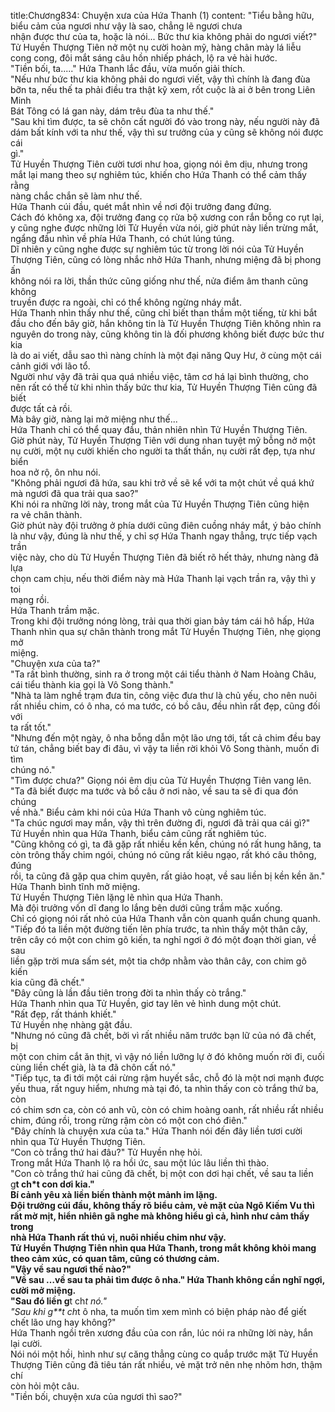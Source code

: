 title:Chương834: Chuyện xưa của Hứa Thanh (1)
content:
"Tiểu bằng hữu, biểu cảm của ngươi như vậy là sao, chẳng lẽ ngươi chưa<br>nhận được thư của ta, hoặc là nói... Bức thư kia không phải do ngươi viết?"<br>Tử Huyền Thượng Tiên nở một nụ cười hoàn mỹ, hàng chân mày lá liễu<br>cong cong, đôi mắt sáng câu hồn nhiếp phách, lộ ra vẻ hài hước.<br>"Tiền bối, ta....." Hứa Thanh lắc đầu, vừa muốn giải thích.<br>"Nếu như bức thư kia không phải do ngươi viết, vậy thì chính là đang đùa<br>bỡn ta, nếu thế ta phải điều tra thật kỹ xem, rốt cuộc là ai ở bên trong Liên Minh<br>Bát Tông có lá gan này, dám trêu đùa ta như thế."<br>"Sau khi tìm được, ta sẽ chôn cất người đó vào trong này, nếu người này đã<br>dám bất kính với ta như thế, vậy thì sư trưởng của y cũng sẽ không nói được cái<br>gì."<br>Tử Huyền Thượng Tiên cười tươi như hoa, giọng nói êm dịu, nhưng trong<br>mắt lại mang theo sự nghiêm túc, khiến cho Hứa Thanh có thể cảm thấy rằng<br>nàng chắc chắn sẽ làm như thế.<br>Hứa Thanh cúi đầu, quét mắt nhìn về nơi đội trưởng đang đứng.<br>Cách đó không xa, đội trưởng đang cọ rửa bộ xương con rắn bỗng co rụt lại,<br>y cũng nghe được những lời Tử Huyền vừa nói, giờ phút này liền trừng mắt,<br>ngẩng đầu nhìn về phía Hứa Thanh, có chút lúng túng.<br>Dĩ nhiên y cũng nghe được sự nghiêm túc từ trong lời nói của Tử Huyền<br>Thượng Tiên, cũng có lòng nhắc nhở Hứa Thanh, nhưng miệng đã bị phong ấn<br>không nói ra lời, thần thức cũng giống như thế, nửa điểm âm thanh cũng không<br>truyền được ra ngoài, chỉ có thể không ngừng nháy mắt.<br>Hứa Thanh nhìn thấy như thế, cũng chỉ biết than thầm một tiếng, từ khi bắt<br>đầu cho đến bây giờ, hắn không tin là Tử Huyền Thượng Tiên không nhìn ra<br>nguyên do trong này, cũng không tin là đối phương không biết được bức thư kia<br>là do ai viết, dẫu sao thì nàng chính là một đại năng Quy Hư, ở cùng một cái<br>cảnh giới với lão tổ.<br>Người như vậy đã trải qua quá nhiều việc, tâm cơ há lại bình thường, cho<br>nên rất có thể từ khi nhìn thấy bức thư kia, Tử Huyền Thượng Tiên cũng đã biết<br>được tất cả rồi.<br>Mà bây giờ, nàng lại mở miệng như thế...<br>Hứa Thanh chỉ có thể quay đầu, thản nhiên nhìn Tử Huyền Thượng Tiên.<br>Giờ phút này, Tử Huyền Thượng Tiên với dung nhan tuyệt mỹ bỗng nở một<br>nụ cười, một nụ cười khiến cho người ta thất thần, nụ cười rất đẹp, tựa như biển<br>hoa nở rộ, ôn nhu nói.<br>"Không phải ngươi đã hứa, sau khi trở về sẽ kể với ta một chút về quá khứ<br>mà ngươi đã qua trải qua sao?"<br>Khi nói ra những lời này, trong mắt của Tử Huyền Thượng Tiên cũng hiện<br>ra vẻ chân thành.<br>Giờ phút này đội trưởng ở phía dưới cũng điên cuồng nháy mắt, ý bảo chính<br>là như vậy, đúng là như thế, y chỉ sợ Hứa Thanh ngay thẳng, trực tiếp vạch trần<br>việc này, cho dù Tử Huyền Thượng Tiên đã biết rõ hết thảy, nhưng nàng đã lựa<br>chọn cam chịu, nếu thời điểm này mà Hứa Thanh lại vạch trần ra, vậy thì y toi<br>mạng rồi.<br>Hứa Thanh trầm mặc.<br>Trong khi đội trưởng nóng lòng, trải qua thời gian bảy tám cái hô hấp, Hứa<br>Thanh nhìn qua sự chân thành trong mắt Tử Huyền Thượng Tiên, nhẹ giọng mở<br>miệng.<br>"Chuyện xưa của ta?"<br>"Ta rất bình thường, sinh ra ở trong một cái tiểu thành ở Nam Hoàng Châu,<br>cái tiểu thành kia gọi là Vô Song thành."<br>"Nhà ta làm nghề trạm đưa tin, công việc đưa thư là chủ yếu, cho nên nuôi<br>rất nhiều chim, có ô nha, có ma tước, có bồ câu, đều nhìn rất đẹp, cũng đối với<br>ta rất tốt."<br>"Nhưng đến một ngày, ô nha bỗng dẫn một lão ưng tới, tất cả chim đều bay<br>tứ tán, chẳng biết bay đi đâu, vì vậy ta liền rời khỏi Vô Song thành, muốn đi tìm<br>chúng nó."<br>"Tìm được chưa?" Giọng nói êm dịu của Tử Huyền Thượng Tiên vang lên.<br>"Ta đã biết được ma tước và bồ câu ở nơi nào, về sau ta sẽ đi qua đón chúng<br>về nhà." Biểu cảm khi nói của Hứa Thanh vô cùng nghiêm túc.<br>"Ta chúc ngươi may mắn, vậy thì trên đường đi, ngươi đã trải qua cái gì?"<br>Tử Huyền nhìn qua Hứa Thanh, biểu cảm cũng rất nghiêm túc.<br>"Cũng không có gì, ta đã gặp rất nhiều kền kền, chúng nó rất hung hăng, ta<br>còn trông thấy chim ngói, chúng nó cũng rất kiêu ngạo, rất khó câu thông, đúng<br>rồi, ta cũng đã gặp qua chim quyên, rất giảo hoạt, về sau liền bị kền kền ăn."<br>Hứa Thanh bình tĩnh mở miệng.<br>Tử Huyền Thượng Tiên lặng lẽ nhìn qua Hứa Thanh.<br>Mà đội trưởng vốn dĩ đang lo lắng bên dưới cũng trầm mặc xuống.<br>Chỉ có giọng nói rất nhỏ của Hứa Thanh vẫn còn quanh quẩn chung quanh.<br>"Tiếp đó ta liền một đường tiến lên phía trước, ta nhìn thấy một thân cây,<br>trên cây có một con chim gõ kiến, ta nghỉ ngơi ở đó một đoạn thời gian, về sau<br>liền gặp trời mưa sấm sét, một tia chớp nhằm vào thân cây, con chim gõ kiến<br>kia cũng đã chết."<br>"Đây cũng là lần đầu tiên trong đời ta nhìn thấy cò trắng."<br>Hứa Thanh nhìn qua Tử Huyền, giơ tay lên vẻ hình dung một chút.<br>"Rất đẹp, rất thánh khiết."<br>Tử Huyền nhẹ nhàng gật đầu.<br>"Nhưng nó cũng đã chết, bởi vì rất nhiều năm trước bạn lữ của nó đã chết, bị<br>một con chim cắt ăn thịt, vì vậy nó liền lưỡng lự ở đó không muốn rời đi, cuối<br>cùng liền chết già, là ta đã chôn cất nó."<br>"Tiếp tục, ta đi tới một cái rừng rậm huyết sắc, chỗ đó là một nơi mạnh được<br>yếu thua, rất nguy hiểm, nhưng mà tại đó, ta nhìn thấy con cò trắng thứ ba, còn<br>có chim sơn ca, còn có anh vũ, còn có chim hoàng oanh, rất nhiều rất nhiều<br>chim, đúng rồi, trong rừng rậm còn có một con chó điên."<br>"Đây chính là chuyện xưa của ta." Hứa Thanh nói đến đây liền tươi cười<br>nhìn qua Tử Huyền Thượng Tiên.<br>“Con cò trắng thứ hai đâu?" Tử Huyền nhẹ hỏi.<br>Trong mắt Hứa Thanh lộ ra hồi ức, sau một lúc lâu liền thì thào.<br>"Con cò trắng thứ hai cũng đã chết, bị một con dơi hại chết, về sau ta liền<br>g**t ch*t con dơi kia."<br>Bí cảnh yêu xà liền biến thành một mảnh im lặng.<br>Đội trưởng cúi đầu, không thấy rõ biểu cảm, vẻ mặt của Ngô Kiếm Vu thì<br>rất mờ mịt, hiển nhiên gã nghe mà không hiểu gì cả, hình như cảm thấy trong<br>nhà Hứa Thanh rất thú vị, nuôi nhiều chim như vậy.<br>Tử Huyền Thượng Tiên nhìn qua Hứa Thanh, trong mắt không khỏi mang<br>theo cảm xúc, có quan tâm, cũng có thương cảm.<br>"Vậy về sau ngươi thế nào?"<br>"Về sau …về sau ta phải tìm được ô nha." Hứa Thanh không cần nghĩ ngợi,<br>cười mở miệng.<br>"Sau đó liền g**t ch*t nó."<br>"Sau khi g**t ch*t ô nha, ta muốn tìm xem mình có biện pháp nào để giết<br>chết lão ưng hay không?"<br>Hứa Thanh ngồi trên xương đầu của con rắn, lúc nói ra những lời này, hắn<br>lại cười.<br>Nói nói một hồi, hình như sự căng thẳng cùng co quắp trước mặt Tử Huyền<br>Thượng Tiên cũng đã tiêu tán rất nhiều, vẻ mặt trở nên nhẹ nhõm hơn, thậm chí<br>còn hỏi một câu.<br>"Tiền bối, chuyện xưa của ngươi thì sao?"